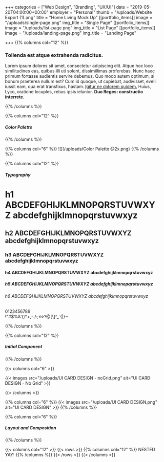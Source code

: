 +++
categories = ["Web Design", "Branding", "UX/UI"]
date = "2019-05-20T04:00:00+00:00"
employer = "Personal"
thumb = "/uploads/Website Export (1).png"
title = "Home Living Mock Up"
[[portfolio_items]]
image = "/uploads/single-page.png"
img_title = "Single Page"
[[portfolio_items]]
image = "/uploads/list-page.png"
img_title = "List Page"
[[portfolio_items]]
image = "/uploads/landing-page.png"
img_title = "Landing Page"

+++
{{% columns col="12" %}}

### Tollenda est atque extrahenda radicitus.

Lorem ipsum dolores sit amet, consectetur adipiscing elit. Atque hoc loco similitudines eas, quibus illi uti solent, dissimillimas proferebas. Nunc haec primum fortasse audientis servire debemus. Quo modo autem optimum, si bonum praeterea nullum est? Cum id quoque, ut cupiebat, audivisset, evelli iussit eam, qua erat transfixus, hastam. [Igitur ne dolorem quidem.](http://loripsum.net/) Huius, Lyco, oratione locuples, rebus ipsis ielunior. **Duo Reges: constructio interrete.**

{{% /columns %}}

{{% columns col="12" %}}

##### Color Palette

{{% /columns %}}

{{% columns col="6" %}}
![](/uploads/Color Palette @2x.png)
{{% /columns %}}

{{% columns col="12" %}}

##### Typography

    

# h1 ABCDEFGHIJKLMNOPQRSTUVWXYZ abcdefghijklmnopqrstuvwxyz

## h2 ABCDEFGHIJKLMNOPQRSTUVWXYZ abcdefghijklmnopqrstuvwxyz

### h3 ABCDEFGHIJKLMNOPQRSTUVWXYZ abcdefghijklmnopqrstuvwxyz

#### h4 ABCDEFGHIJKLMNOPQRSTUVWXYZ abcdefghijklmnopqrstuvwxyz

##### h5 ABCDEFGHIJKLMNOPQRSTUVWXYZ abcdefghijklmnopqrstuvwxyz

###### h6 ABCDEFGHIJKLMNOPQRSTUVWXYZ abcdefghijklmnopqrstuvwxyz

0123456789  
!"#$%&'()*+,-./:;<=>?@\[\\\]^_\`{|}\~

{{% /columns %}}

{{% columns col="12" %}}

##### Initial Component

{{% /columns %}}

{{< columns col="6" >}}

{{< images src="/uploads/UI CARD DESIGN - noGrid.png" alt="UI CARD DESIGN - No Grid" >}}

{{< /columns >}}

{{% columns col="6" %}}
{{< images src="/uploads/UI CARD DESIGN.png" alt="UI CARD DESIGN" >}}
{{% /columns %}}

{{% columns col="6" %}}

##### Layout and Composition

{{% /columns %}}

{{< columns  col="12" >}}
{{< rows >}}
{{% columns col="12" %}}
NESTED YAY!
{{% /columns %}}
{{< /rows >}}
{{< /columns >}}